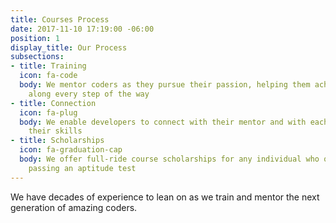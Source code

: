 ```yaml
---
title: Courses Process
date: 2017-11-10 17:19:00 -06:00
position: 1
display_title: Our Process
subsections:
- title: Training
  icon: fa-code
  body: We mentor coders as they pursue their passion, helping them achieve success
    along every step of the way
- title: Connection
  icon: fa-plug
  body: We enable developers to connect with their mentor and with each other to hone
    their skills
- title: Scholarships
  icon: fa-graduation-cap
  body: We offer full-ride course scholarships for any individual who qualifies by
    passing an aptitude test
---
```


We have decades of experience to lean on as we train and mentor the next generation of amazing coders.